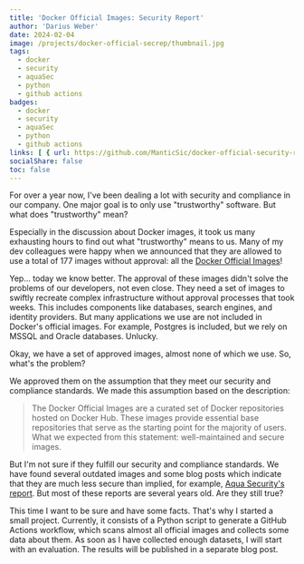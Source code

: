 ```yaml
---
title: 'Docker Official Images: Security Report'
author: 'Darius Weber'
date: 2024-02-04
image: /projects/docker-official-secrep/thumbnail.jpg
tags:
  - docker
  - security
  - aquaSec
  - python
  - github actions
badges:
  - docker
  - security
  - aquaSec
  - python
  - github actions
links: [ { url: https://github.com/ManticSic/docker-official-security-report, icon: fab fa-github } ]
socialShare: false
toc: false
---
```


For over a year now, I've been dealing a lot with security and compliance in our company. One major goal is to only use "trustworthy" software. But what does "trustworthy" mean?

Especially in the discussion about Docker images, it took us many exhausting hours to find out what "trustworthy" means to us.
Many of my dev colleagues were happy when we announced that they are allowed to use a total of 177 images without approval: all the [Docker Official Images][1]!

Yep... today we know better. The approval of these images didn't solve the problems of our developers, not even close. They need a set of images to swiftly recreate complex infrastructure without approval processes that took weeks. This includes components like databases, search engines, and identity providers. But many applications we use are not included in Docker's official images. For example, Postgres is included, but we rely on MSSQL and Oracle databases. Unlucky.

Okay, we have a set of approved images, almost none of which we use. So, what's the problem?

We approved them on the assumption that they meet our security and compliance standards. We made this assumption based on the description:
> The Docker Official Images are a curated set of Docker repositories hosted on Docker Hub.
> These images provide essential base repositories that serve as the starting point for the majority of users.
What we expected from this statement: well-maintained and secure images.

But I'm not sure if they fulfill our security and compliance standards. We have found several outdated images and some blog posts which indicate that they are much less secure than implied, for example, [Aqua Security's report][2]. But most of these reports are several years old. Are they still true?

This time I want to be sure and have some facts. That's why I started a small project.
Currently, it consists of a Python script to generate a GitHub Actions workflow, which scans almost all official images and collects some data about them. As soon as I have collected enough datasets, I will start with an evaluation. The results will be published in a separate blog post.

[1]: https://docs.docker.com/trusted-content/official-images/
[2]: https://blog.aquasec.com/docker-official-images
